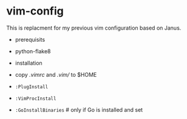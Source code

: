 # vim-config
This is replacment for my previous vim configuration based on Janus.

* prerequisits

 * python-flake8

* installation

 * copy *.vimrc* and *.vim/* to $HOME

 * `:PlugInstall`
 * `:VimProcInstall`
 * `:GoInstallBinaries`  # only if Go is installed and set

